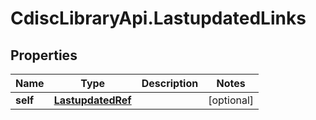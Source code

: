 # CdiscLibraryApi.LastupdatedLinks

## Properties

Name | Type | Description | Notes
------------ | ------------- | ------------- | -------------
**self** | [**LastupdatedRef**](LastupdatedRef.md) |  | [optional] 


